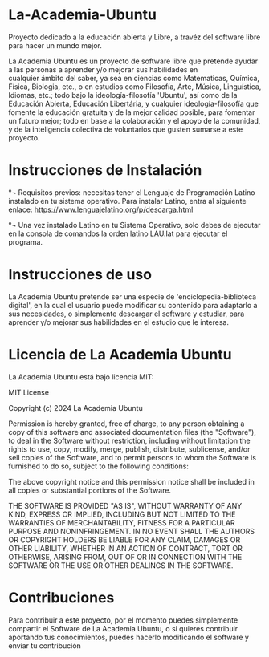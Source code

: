 # La-Academia-Ubuntu
Proyecto dedicado a la educación abierta y Libre, a travéz del software libre para hacer un mundo mejor.


La Academia Ubuntu es un proyecto de software libre que pretende ayudar a las personas a aprender y/o mejorar sus habilidades en         
cualquier ámbito del saber, ya sea en ciencias como Matematicas, Química, Física, Biologia, etc., o en estudios como Filosofía, Arte,
Música, Linguística, Idiomas, etc.; todo bajo la ideología-filosofía 'Ubuntu', así como de la Educación Abierta, Educación Libertária, y
cualquier ideología-filosofía que fomente la educación gratuita y de la mejor calidad posible, para fomentar un futuro mejor; todo en
base a la colaboración y el apoyo de la comunidad, y de la inteligencia colectiva de voluntarios que gusten sumarse a este proyecto.


# Instrucciones de Instalación

°¬ Requisitos previos: necesitas tener el Lenguaje de Programación Latino instalado en tu sistema operativo.
Para instalar Latino, entra al siguiente enlace: https://www.lenguajelatino.org/p/descarga.html

°¬ Una vez instalado Latino en tu Sistema Operativo, solo debes de ejecutar en la consola de comandos la orden latino LAU.lat
para ejecutar el programa.


# Instrucciones de uso

La Academia Ubuntu pretende ser una especie de 'enciclopedia-biblioteca digital', en la cual el usuario puede modificar su contenido para adaptarlo a sus necesidades, o simplemente descargar el software y estudiar, para aprender y/o mejorar sus habilidades en el estudio que le interesa.

# Licencia de La Academia Ubuntu

La Academia Ubuntu está bajo licencia MIT:

MIT License

Copyright (c) 2024 La Academia Ubuntu

Permission is hereby granted, free of charge, to any person obtaining a copy
of this software and associated documentation files (the "Software"), to deal
in the Software without restriction, including without limitation the rights
to use, copy, modify, merge, publish, distribute, sublicense, and/or sell
copies of the Software, and to permit persons to whom the Software is
furnished to do so, subject to the following conditions:

The above copyright notice and this permission notice shall be included in all
copies or substantial portions of the Software.

THE SOFTWARE IS PROVIDED "AS IS", WITHOUT WARRANTY OF ANY KIND, EXPRESS OR
IMPLIED, INCLUDING BUT NOT LIMITED TO THE WARRANTIES OF MERCHANTABILITY,
FITNESS FOR A PARTICULAR PURPOSE AND NONINFRINGEMENT. IN NO EVENT SHALL THE
AUTHORS OR COPYRIGHT HOLDERS BE LIABLE FOR ANY CLAIM, DAMAGES OR OTHER
LIABILITY, WHETHER IN AN ACTION OF CONTRACT, TORT OR OTHERWISE, ARISING FROM,
OUT OF OR IN CONNECTION WITH THE SOFTWARE OR THE USE OR OTHER DEALINGS IN THE
SOFTWARE.


# Contribuciones

Para contribuir a este proyecto, por el momento puedes simplemente compartir el Software de La Academia Ubuntu, o si
quieres contribuir aportando tus conocimientos, puedes hacerlo modificando el software y enviar tu contribución



